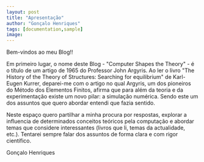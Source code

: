 ```yaml
---
layout: post
title: "Apresentação"
author: "Gonçalo Henriques"
tags: [documentation,sample]
image:
---
```


Bem-vindos ao meu Blog!!

Em primeiro lugar, o nome deste Blog - "Computer Shapes the Theory" - é o título
de um artigo de 1965 do Professor John Argyris. Ao ler o livro
"The History of the Theory of Structures: Searching for equilibrium"  de
Karl-Eugen Kurrer, deparei-me com o artigo no qual Argyris, um dos pioneiros do Método
dos Elementos Finitos, afirma que para além da teoria e da experimentação
existe um novo pilar: a simulação numérica. Sendo este um dos assuntos que quero abordar 
entendi que fazia sentido.

Neste espaço quero partilhar a minha procura por respostas, explorar 
a influencia de determinados conceitos teóricos 
pela computação e abordar temas que considere interessantes (livros que li, temas da actualidade, etc.).
Tentarei sempre falar dos assuntos de forma clara e com rigor científico. 

Gonçalo Henriques

<!--
Local Variables:
markdown-enable-math: t
ispell-local-dictionary: "pt_PT-preao"
End:
-->
